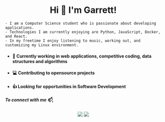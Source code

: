 <h1 align="center">Hi 👋 I'm Garrett!</h1>

```
- I am a Computer Science student who is passionate about developing applications. 
- Technologies I am currently enjoying are Python, JavaScript, Docker, and React. 
- In my freetime I enjoy listening to music, working out, and customizing my Linux environment.
```


- <h4>🔭 Currently working in web applications, competitive coding, data structures and algorithms</h4>
- <h4>💻 Contributing to opensource projects</h4>
- <h4>👍 Looking for opportunities in Software Development</h4>

<h5>To connect with me 📫,</h5>
<p align="center">
<a href="https://www.linkedin.com/in/garrett-leising-501425159/" target="_blank"><img src="https://img.shields.io/badge/linkedin-%230077B5.svg?&style=for-the-badge&logo=linkedin&logoColor=white" /></a>
<a href="https://www.garrettleising.net/" target="_blank"><img src ="https://img.shields.io/badge/portfolio-web-%23.svg?&style=for-the-badge&logo=&logoColor=white%22"></a>
</p>

<!--
![Garrett's github stats](https://github-readme-stats.vercel.app/api?username=garrettleising&show_icons=true&theme=tokyonight)

Ideas:

- 🔭 I’m currently working on ...
- 🌱 I’m currently learning ...
- 👯 I’m looking to collaborate on ...
- 🤔 I’m looking for help with ...
- 💬 Ask me about ...
- 📫 How to reach me: ...
- 😄 Pronouns: ...
- ⚡ Fun fact: ...
-->

